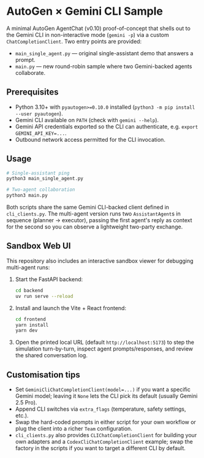# AutoGen × Gemini CLI Sample

A minimal AutoGen AgentChat (v0.10) proof-of-concept that shells out to the
Gemini CLI in non-interactive mode (`gemini -p`) via a custom
`ChatCompletionClient`. Two entry points are provided:

- `main_single_agent.py` — original single-assistant demo that answers a prompt.
- `main.py` — new round-robin sample where two Gemini-backed agents collaborate.

## Prerequisites

- Python 3.10+ with `pyautogen>=0.10.0` installed (`python3 -m pip install --user pyautogen`).
- Gemini CLI available on `PATH` (check with `gemini --help`).
- Gemini API credentials exported so the CLI can authenticate, e.g. `export GEMINI_API_KEY=...`.
- Outbound network access permitted for the CLI invocation.

## Usage

```bash
# Single-assistant ping
python3 main_single_agent.py

# Two-agent collaboration
python3 main.py
```

Both scripts share the same Gemini CLI-backed client defined in `cli_clients.py`.
The multi-agent version runs two `AssistantAgent`s in sequence (planner →
executor), passing the first agent's reply as context for the second so you can
observe a lightweight two-party exchange.

## Sandbox Web UI

This repository also includes an interactive sandbox viewer for debugging
multi-agent runs:

1. Start the FastAPI backend:
   ```bash
   cd backend
   uv run serve --reload
   ```
2. Install and launch the Vite + React frontend:
   ```bash
   cd frontend
   yarn install
   yarn dev
   ```
3. Open the printed local URL (default `http://localhost:5173`) to step the
   simulation turn-by-turn, inspect agent prompts/responses, and review the
   shared conversation log.

## Customisation tips

- Set `GeminiCliChatCompletionClient(model=...)` if you want a specific Gemini model; leaving it `None` lets the CLI pick its default (usually Gemini 2.5 Pro).
- Append CLI switches via `extra_flags` (temperature, safety settings, etc.).
- Swap the hard-coded prompts in either script for your own workflow or plug
  the client into a richer `Team` configuration.
- `cli_clients.py` also provides `CLIChatCompletionClient` for building your own
  adapters and a `CodexCliChatCompletionClient` example; swap the factory in the
  scripts if you want to target a different CLI by default.

